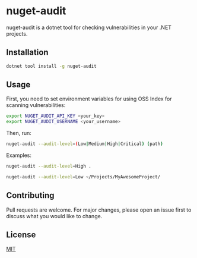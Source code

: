 # nuget-audit

nuget-audit is a dotnet tool for checking vulnerabilities in your .NET projects.

## Installation

```bash
dotnet tool install -g nuget-audit
```

## Usage

First, you need to set environment variables for using OSS Index for scanning vulnerabilities:
```bash
export NUGET_AUDIT_API_KEY <your_key>
export NUGET_AUDIT_USERNAME <your_username>
```
Then, run:

```bash
nuget-audit --audit-level=(Low|Medium|High|Critical) (path)
```

Examples:

```bash
nuget-audit --audit-level=High .

nuget-audit --audit-level=Low ~/Projects/MyAwesomeProject/
```


## Contributing
Pull requests are welcome. For major changes, please open an issue first to discuss what you would like to change.

## License
[MIT](https://choosealicense.com/licenses/mit/)
